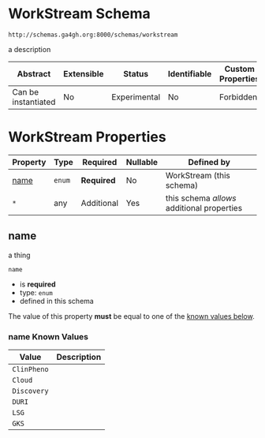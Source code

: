 # WorkStream Schema

```
http://schemas.ga4gh.org:8000/schemas/workstream
```

a description

| Abstract            | Extensible | Status       | Identifiable | Custom Properties | Additional Properties | Defined In                                       |
| ------------------- | ---------- | ------------ | ------------ | ----------------- | --------------------- | ------------------------------------------------ |
| Can be instantiated | No         | Experimental | No           | Forbidden         | Permitted             | [workstream.schema.json](workstream.schema.json) |

# WorkStream Properties

| Property      | Type   | Required     | Nullable | Defined by                                 |
| ------------- | ------ | ------------ | -------- | ------------------------------------------ |
| [name](#name) | `enum` | **Required** | No       | WorkStream (this schema)                   |
| `*`           | any    | Additional   | Yes      | this schema _allows_ additional properties |

## name

a thing

`name`

- is **required**
- type: `enum`
- defined in this schema

The value of this property **must** be equal to one of the [known values below](#name-known-values).

### name Known Values

| Value       | Description |
| ----------- | ----------- |
| `ClinPheno` |             |
| `Cloud`     |             |
| `Discovery` |             |
| `DURI`      |             |
| `LSG`       |             |
| `GKS`       |             |
